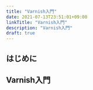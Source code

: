 ```yaml
---
title: "Varnish入門"
date: 2021-07-13T23:51:01+09:00
linkTitle: "Varnish入門"
description: "Varnish入門"
draft: true
---
```


## はじめに

## Varnish入門